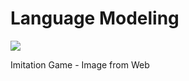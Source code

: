 # Language Modeling

![](https://www.agendalugano.ch/system/images/files/000/016/390/original/the_imitation_game_48050661_st_5_s-high.jpg)

Imitation Game - Image from Web